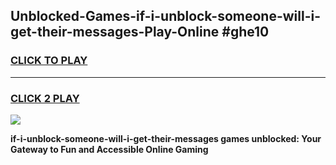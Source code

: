 
## Unblocked-Games-if-i-unblock-someone-will-i-get-their-messages-Play-Online #ghe10
<h3>
<a href="https://news.freeplayer.one?title=if-i-unblock-someone-will-i-get-their-messages&ref=3">CLICK TO PLAY</a></h3>
<hr>

<h3>
<a href="https://news.freeplayer.one?title=if-i-unblock-someone-will-i-get-their-messages&ref=3">CLICK 2 PLAY</a>
  
</h3>

<a href="https://news.freeplayer.one?title=if-i-unblock-someone-will-i-get-their-messages&ref=3"><img src="https://clearcache.store/games.png"></a>


**if-i-unblock-someone-will-i-get-their-messages games unblocked: Your Gateway to Fun and Accessible Online Gaming**
